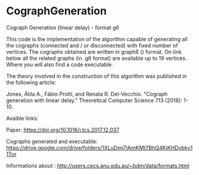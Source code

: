 # CographGeneration
Cograph Generation (linear delay) - format g6

This code is the implementation of the algorithm capable of generating all the cographs (connected and / or disconnected) with fixed number of vertices. The cographs obtained are written in graph6 () format. On link below all the related graphs (in .g6 format) are available up to 19 vertices. Where you will also find a code executable.

The theory involved in the construction of this algorithm was published in the following article:

Jones, Átila A., Fábio Protti, and Renata R. Del-Vecchio. "Cograph generation with linear delay." Theoretical Computer Science 713 (2018): 1-10.

Avaible links:

Paper: https://doi.org/10.1016/j.tcs.2017.12.037

Cographs generated and executable: https://drive.google.com/drive/folders/1XLuDmi7iAmKMt7BhQ4KiKHDybky11Tor

Informations about : http://users.cecs.anu.edu.au/~bdm/data/formats.html
